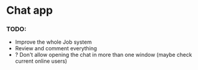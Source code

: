 # Chat app

### TODO:

- Improve the whole Job system
- Review and comment everything
- ? Don't allow opening the chat in more than one window (maybe check current online users)


